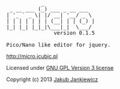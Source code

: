 <pre>           _
 _ __ ___ (_) ___ _ __ ___
| '_ ` _ \| |/ __| '__/ _ \
| | | | | | | (__| | | (_) |
|_| |_| |_|_|\___|_|  \___/
               version 0.1.5

Pico/Nano like editor for jquery.</pre>

<http://micro.jcubic.pl>

Licensed under [GNU GPL Version 3 license](http://www.gnu.org/copyleft/gpl.html)

Copyright (c) 2013 [Jakub Jankiewicz](http://jcubic.pl)